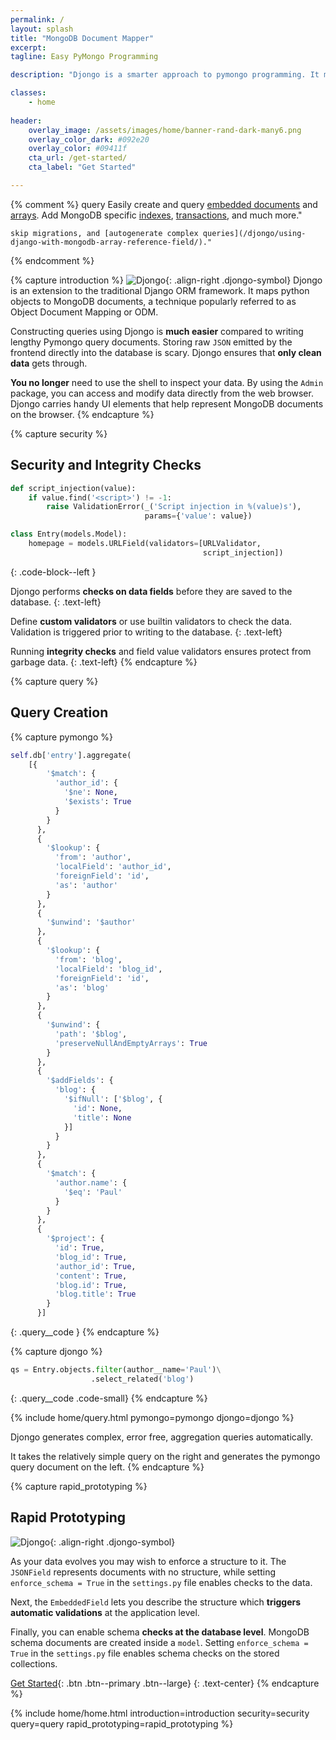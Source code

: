 ```yaml
---
permalink: /
layout: splash
title: "MongoDB Document Mapper"
excerpt: 
tagline: Easy PyMongo Programming

description: "Djongo is a smarter approach to pymongo programming. It maps python objects to MongoDB documents. It is popularly referred to as an Object Document Mapper or ODM."

classes:
    - home
    
header:
    overlay_image: /assets/images/home/banner-rand-dark-many6.png
    overlay_color_dark: #092e20
    overlay_color: #09411f
    cta_url: /get-started/
    cta_label: "Get Started"       

---
```



{% comment %}
query
Easily create and query [embedded documents](/using-django-with-mongodb-data-fields/) 
     and [arrays](/using-django-with-mongodb-array-field/). Add
    MongoDB specific [indexes](/djongonxt-indexes/), [transactions](djongonxt-database-transactions/),
    and much more."

    skip migrations, and [autogenerate complex queries](/djongo/using-django-with-mongodb-array-reference-field/)."  

{% endcomment %}

{% capture introduction %}
![Djongo](/assets/images/home/djongo-symbol.png){: .align-right .djongo-symbol}
Djongo is an extension to the traditional Django ORM framework. It maps python objects to MongoDB documents, a technique popularly referred to as Object Document Mapping or ODM.

Constructing queries using Djongo is **much easier** compared to writing lengthy Pymongo query documents.
Storing raw `JSON` emitted by the frontend directly into the database is scary. Djongo ensures that **only clean data** gets through. 

**You no longer** need to use the shell to inspect your data. By using the `Admin` package, you can access and modify data directly from the web browser. Djongo carries handy UI elements that help represent MongoDB documents on the browser. 
{% endcapture %}


{% capture security %}
## Security and Integrity Checks

```python
def script_injection(value):
    if value.find('<script>') != -1:
        raise ValidationError(_('Script injection in %(value)s'),
                              params={'value': value})

class Entry(models.Model):
    homepage = models.URLField(validators=[URLValidator,
                                           script_injection])
```
{: .code-block--left }

Djongo performs **checks on data fields** before they are saved to the database. 
{: .text-left}

Define **custom validators** or use builtin validators to check the data. Validation is triggered prior to writing to the database.
{: .text-left}

Running **integrity checks** and field value validators ensures protect from garbage data. 
{: .text-left}
{% endcapture %}


{% capture query %}
## Query Creation

{% capture pymongo %}
```python
self.db['entry'].aggregate(
    [{
        '$match': {
          'author_id': {
            '$ne': None,
            '$exists': True
          }
        }
      },
      {
        '$lookup': {
          'from': 'author',
          'localField': 'author_id',
          'foreignField': 'id',
          'as': 'author'
        }
      },
      {
        '$unwind': '$author'
      },
      {
        '$lookup': {
          'from': 'blog',
          'localField': 'blog_id',
          'foreignField': 'id',
          'as': 'blog'
        }
      },
      {
        '$unwind': {
          'path': '$blog',
          'preserveNullAndEmptyArrays': True
        }
      },
      {
        '$addFields': {
          'blog': {
            '$ifNull': ['$blog', {
              'id': None,
              'title': None
            }]
          }
        }
      },
      {
        '$match': {
          'author.name': {
            '$eq': 'Paul'
          }
        }
      }, 
      {
        '$project': {
          'id': True,
          'blog_id': True,
          'author_id': True,
          'content': True,
          'blog.id': True,
          'blog.title': True
        }
      }]
```
{: .query__code }
{% endcapture %}

{% capture djongo %}
```python
qs = Entry.objects.filter(author__name='Paul')\
                  .select_related('blog')
```
{: .query__code .code-small}
{% endcapture %}

{% include home/query.html pymongo=pymongo djongo=djongo %}

Djongo generates complex, error free, aggregation queries automatically. 

It takes the relatively simple query on the right 
and generates the pymongo query document on the left.
{% endcapture %}


{% capture rapid_prototyping %}
## Rapid Prototyping

![Djongo](/assets/images/home/rapid-levels.png){: .align-right .djongo-symbol}

As your data evolves you may wish to enforce a structure to it. The `JSONField` represents documents with no structure, while setting `enforce_schema = True` in the `settings.py` file enables checks to the data. 

Next, the `EmbeddedField` lets you describe the structure which **triggers automatic validations** at the application level.

Finally, you can enable schema **checks at the database level**. MongoDB schema documents are created inside a `model`. Setting `enforce_schema = True` in the `settings.py` file enables schema checks on the stored collections.

[Get Started](/get-started){: .btn .btn--primary .btn--large}
{: .text-center}
{% endcapture %}


{% include home/home.html 
    introduction=introduction
    security=security
    query=query
    rapid_prototyping=rapid_prototyping %}
